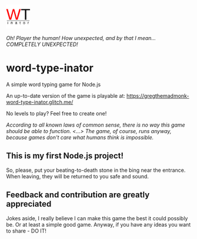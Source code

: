 <img src="logo.png" height="65px" width="65px"></img>

_Oh! Player the human! How unexpected, and by that I mean... COMPLETELY UNEXPECTED!_
# word-type-inator
A simple word typing game for Node.js

An up-to-date version of the game is playable at: https://gregthemadmonk-word-type-inator.glitch.me/

No levels to play? Feel free to create one!

_According to all known laws of common sense, there is no way this game should be able to function. <...> The game, of course, runs anyway, because games don't care what humans think is impossible._
## This is my first Node.js project!

So, please, put your beating-to-death stone in the bing near the entrance. When leaving, they will be returned to you safe and sound.

## Feedback and contribution are greatly appreciated
Jokes aside, I really believe I can make this game the best it could possibly be. Or at least a simple good game. Anyway, if you have any ideas you want to share - DO IT!
